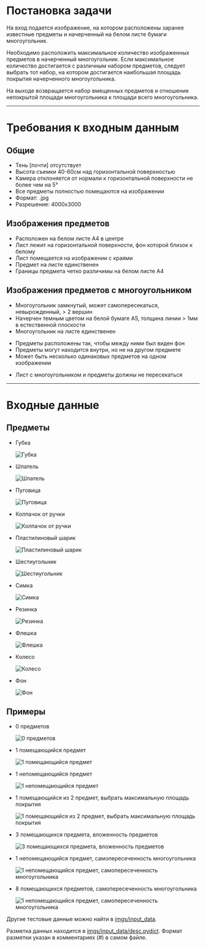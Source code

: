 # Постановка задачи

На вход подается изображение, на котором расположены заранее известные предметы и начерченный на белом листе бумаги многоугольник. 

Необходимо расположить максимальное количество изображенных предметов в начерченный многоугольник. Если максимальное количество достигается с различным набором предметов, следует выбрать тот набор, на котором достигается наибольшая площадь покрытия начерченного многоугольника.

На выходе возвращается набор вмещенных предметов и отношение непокрытой площади многоугольника к площади всего многоугольника.

---

# Требования к входным данным

## Общие

 * Тень [почти] отсутствует
 * Высота съемки 40-60см над горизонтальной поверхностью
 * Камера отклоняется от нормали к горизонтальной поверхности не более чем на 5°
 * Все предметы полностью помещаются на изображении
 * Формат: .jpg
 * Разрешение: 4000x3000


## Изображения предметов

 * Расположен на белом листе A4 в центре
 * Лист лежит на горизонтальной поверхности, фон которой близок к белому
 * Лист помещается на изображении с краями
 * Предмет на листе единственен
 * Границы предмета четко различимы на белом листе A4


## Изображения предметов с многоугольником

 * Многоугольник замкнутый, может самопересекаться, невырожденный, > 2 вершин
 * Начерчен темным цветом на белой бумаге A5, толщина линии > 1мм в естественной плоскости
 * Многоугольник на листе единственен

<!-- -->

 * Предметы расположены так, чтобы между ними был виден фон
 * Предметы могут находится внутри, но не на другом предмете
 * Может быть несколько одинаковых предметов на одном изображении

<!-- -->

 * Лист с многоугольником и предметы должны не пересекаться

---

# Входные данные

## Предметы

 * Губка

    ![Губка](imgs/items/spounge.jpg)

 * Шпатель

    ![Шпатель](imgs/items/spatula.jpg)

 * Пуговица

    ![Пуговица](imgs/items/button.jpg)

 * Колпачок от ручки

    ![Колпачок от ручки](imgs/items/cap.jpg)

 * Пластилиновый шарик

    ![Пластилиновый шарик](imgs/items/clay.jpg)

 * Шестиугольник

    ![Шестиугольник](imgs/items/hexagon.jpg)

 * Симка

    ![Симка](imgs/items/sim.jpg)

 * Резинка

    ![Резинка](imgs/items/rubber_band.jpg)


 * Флешка

    ![Флешка](imgs/items/flash_drive.jpg)


 * Колесо

    ![Колесо](imgs/items/wheel.jpg)

 * Фон

    ![Фон](imgs/items/bg.jpg)

## Примеры

 * 0 предметов

    ![0 предметов](imgs/input_data/a/a0.jpg)

 * 1 помещающийся предмет

    ![1 помещающийся предмет](imgs/input_data/a/a1.jpg)

 * 1 непомещающийся предмет

    ![1 непомещающийся предмет](imgs/input_data/a/a3.jpg)

 * 1 помещающийся из 2 предмет, выбрать максимальную площадь покрытия

    ![1 помещающийся из 2 предмет, выбрать максимальную площадь покрытия](imgs/input_data/a/a5.jpg)

 * 3 помещающихся предмета, вложенность предметов

    ![3 помещающихся предмета, вложенность предметов](imgs/input_data/c/c3.jpg)

 * 1 непомещающийся предмет, самопересеченность многоугольника

    ![1 непомещающийся предмет, самопересеченность многоугольника](imgs/input_data/g/g0.jpg)

 * 8 помещающихся предметов, самопересеченность многоугольника

    ![1 непомещающийся предмет, самопересеченность многоугольника](imgs/input_data/g/g2.jpg)


Другие тестовые данные можно найти в [imgs/input_data](imgs/input_data).

Разметка данных находится в [imgs/input_data/desc.pydict](imgs/input_data/desc.pydict). Формат разметки указан в комментариях (#) в самом файле.

